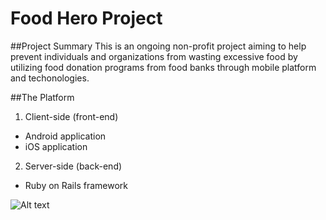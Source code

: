 Food Hero Project
=================

##Project Summary
This is an ongoing non-profit project aiming to help prevent individuals and organizations from wasting excessive food by utilizing food donation programs from food banks through mobile platform and techonologies.

##The Platform

1. Client-side (front-end)
  * Android application
  * iOS application

2. Server-side (back-end)
  * Ruby on Rails framework

![Alt text](https://github.com/raymondyin/FoodHeroProject/blob/master/Image/illustration.png?raw=true "Illustration for iOS-server relation")

